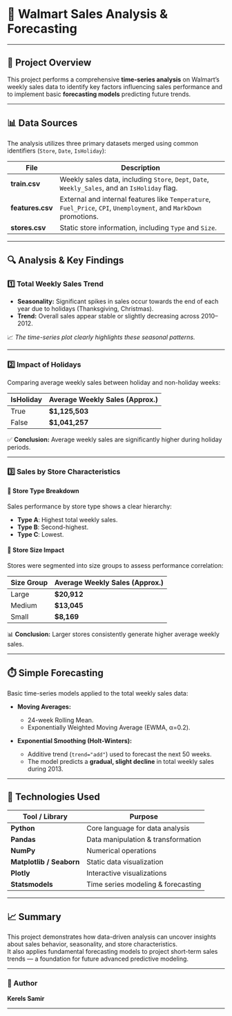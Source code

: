# 🛒 Walmart Sales Analysis & Forecasting  


---

## 📘 Project Overview  
This project performs a comprehensive **time-series analysis** on Walmart’s weekly sales data to identify key factors influencing sales performance and to implement basic **forecasting models** predicting future trends.  

---

## 📊 Data Sources  
The analysis utilizes three primary datasets merged using common identifiers (`Store`, `Date`, `IsHoliday`):

| File | Description |
|------|--------------|
| **train.csv** | Weekly sales data, including `Store`, `Dept`, `Date`, `Weekly_Sales`, and an `IsHoliday` flag. |
| **features.csv** | External and internal features like `Temperature`, `Fuel_Price`, `CPI`, `Unemployment`, and `MarkDown` promotions. |
| **stores.csv** | Static store information, including `Type` and `Size`. |

---

## 🔍 Analysis & Key Findings  

### 1️⃣ Total Weekly Sales Trend  
- **Seasonality:** Significant spikes in sales occur towards the end of each year due to holidays (Thanksgiving, Christmas).  
- **Trend:** Overall sales appear stable or slightly decreasing across 2010–2012.  

📈 _The time-series plot clearly highlights these seasonal patterns._

---

### 2️⃣ Impact of Holidays  
Comparing average weekly sales between holiday and non-holiday weeks:  

| IsHoliday | Average Weekly Sales (Approx.) |
|------------|-------------------------------|
| True | **$1,125,503** |
| False | **$1,041,257** |

✅ **Conclusion:** Average weekly sales are significantly higher during holiday periods.  

---

### 3️⃣ Sales by Store Characteristics  

#### 🔸 Store Type Breakdown  
Sales performance by store type shows a clear hierarchy:  
- **Type A**: Highest total weekly sales.  
- **Type B**: Second-highest.  
- **Type C**: Lowest.  

#### 🔸 Store Size Impact  
Stores were segmented into size groups to assess performance correlation:  

| Size Group | Average Weekly Sales (Approx.) |
|-------------|-------------------------------|
| Large | **$20,912** |
| Medium | **$13,045** |
| Small | **$8,169** |

📊 **Conclusion:** Larger stores consistently generate higher average weekly sales.  

---

## ⏱️ Simple Forecasting  

Basic time-series models applied to the total weekly sales data:

- **Moving Averages:**  
  - 24-week Rolling Mean.  
  - Exponentially Weighted Moving Average (EWMA, α=0.2).  

- **Exponential Smoothing (Holt-Winters):**  
  - Additive trend (`trend="add"`) used to forecast the next 50 weeks.  
  - The model predicts a **gradual, slight decline** in total weekly sales during 2013.  

---

## 🧠 Technologies Used  

| Tool / Library | Purpose |
|-----------------|----------|
| **Python** | Core language for data analysis |
| **Pandas** | Data manipulation & transformation |
| **NumPy** | Numerical operations |
| **Matplotlib / Seaborn** | Static data visualization |
| **Plotly** | Interactive visualizations |
| **Statsmodels** | Time series modeling & forecasting |

---

## 📈 Summary  
This project demonstrates how data-driven analysis can uncover insights about sales behavior, seasonality, and store characteristics.  
It also applies fundamental forecasting models to project short-term sales trends — a foundation for future advanced predictive modeling.

---

### 🧾 Author  
**Kerels Samir**  
  

---

